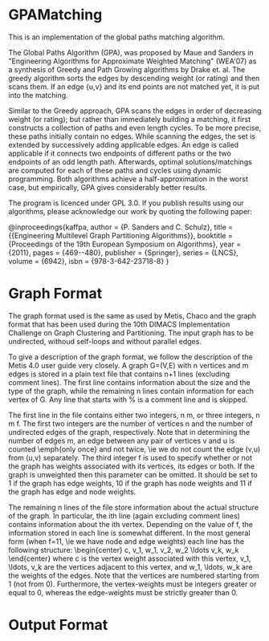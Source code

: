 GPAMatching
===========

This is an implementation of the global paths matching algorithm.

The Global Paths Algorithm (GPA), was proposed by Maue and Sanders in "Engineering Algorithms for Approximate Weighted Matching" (WEA'07) as a synthesis of Greedy and Path Growing algorithms by Drake et. al.
The greedy algorithm sorts the edges by descending weight (or rating) and then scans them. 
If an edge \{u,v\} and its end points are not matched yet, it is put into the matching. 

Similar to the Greedy approach, GPA scans the edges in order of decreasing weight (or rating);
but rather than immediately building a matching, it first constructs a collection of paths and even length cycles. To be more precise, these paths initially contain no edges.
While scanning the edges, the set is extended by successively adding applicable edges. 
An edge is called applicable if it connects two endpoints of different paths or the two endpoints of an odd length path. 
Afterwards, optimal solutions/matchings are computed for each of these paths and cycles using dynamic programming. 
Both algorithms achieve a half-approximation in the worst case, but empirically, GPA gives considerably better results. 

The program is licenced under GPL 3.0. 
If you publish results using our algorithms, please acknowledge our work by quoting the following paper:

@inproceedings{kaffpa,
        author    = {P. Sanders and C. Schulz},
        title     = {{Engineering Multilevel Graph Partitioning Algorithms}},
        booktitle = {Proceedings of the 19th European Symposium on Algorithms},
        year      = {2011},
        pages     = {469--480},
        publisher = {Springer},
        series    = {LNCS},
        volume    = {6942},
        isbn      = {978-3-642-23718-8}
}

Graph Format
===========

The graph format used is the same as used by Metis, Chaco and the graph format that has been used during the 10th DIMACS Implementation Challenge on Graph Clustering and Partitioning. 
The input graph has to be undirected, withoud self-loops and without parallel edges.

To give a description of the graph format, we follow the description of the Metis 4.0 user guide very closely. A graph G=(V,E) with n vertices and m edges is stored in a plain text file that contains n+1 lines (excluding comment lines). The first line contains information about the size and the type of the graph, while the remaining n lines contain information for each vertex of G. Any line that starts with \% is a comment line and is skipped.

The first line in the file contains either two integers, n m, or three integers, n m f. The first two integers are the number of vertices n and the number of undirected edges of the graph, respectively. Note that in determining the number of edges m, an edge between any pair of vertices v and u is counted \emph{only once} and not twice, \ie we do not count the edge (v,u) from (u,v) separately. The third integer f is used to specify whether or not the graph has weights associated with its vertices, its edges or both. If the graph is unweighted then this parameter can be omitted. It should be set to 1 if the graph has edge weights, 10 if the graph has node weights and 11 if the graph has edge and node weights.

The remaining n lines of the file store information about the actual structure of the graph. In particular, the ith line (again excluding comment lines) contains information about the ith vertex. Depending on the value of f, the information stored in each line is somewhat different. In the most general form (when f=11, \ie we have node and edge weights) each line has the following structure:
\begin{center}
       c\, v_1\, w_1\, v_2\, w_2 \ldots v_k\, w_k 
\end{center}
where c is the vertex weight associated with this vertex, v_1, \ldots, v_k are the vertices adjacent to this vertex, and w_1, \ldots, w_k are the weights of the edges. Note that the vertices are numbered starting from 1 (not from 0). Furthermore, the vertex-weights must be integers greater or equal to 0, whereas the edge-weights must be strictly greater than 0.

Output Format
===========

